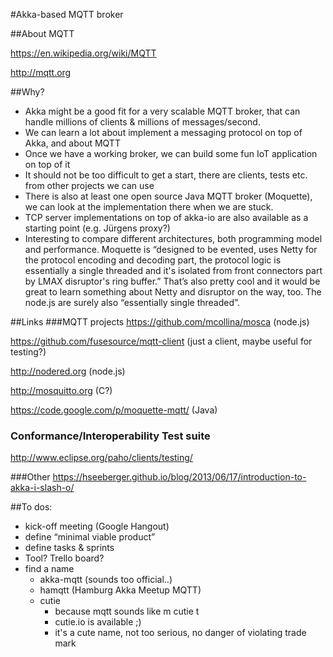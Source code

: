 #Akka-based MQTT broker


##About MQTT

https://en.wikipedia.org/wiki/MQTT

http://mqtt.org


##Why?
* Akka might be a good fit for a very scalable MQTT broker, that can handle millions of clients & millions of messages/second.
* We can learn a lot about implement a messaging protocol on top of Akka, and about MQTT
* Once we have a working broker, we can build some fun IoT application on top of it
* It should not be too difficult to get a start, there are clients, tests etc. from other projects we can use
* There is also at least one open source Java MQTT broker (Moquette), we can look at the implementation there when we are stuck.
* TCP server implementations on top of akka-io are also available as a starting point (e.g. Jürgens proxy?)
* Interesting to compare different architectures, both programming model and performance. Moquette is “designed to be evented, uses Netty for the protocol encoding and decoding part, the protocol logic is essentially a single threaded and it's isolated from front connectors part by LMAX disruptor's ring buffer.” That’s also pretty cool and it would be great to learn something about Netty and disruptor on the way, too. The node.js are surely also “essentially single threaded”.



##Links
###MQTT projects
https://github.com/mcollina/mosca (node.js)

https://github.com/fusesource/mqtt-client (just a client, maybe useful for testing?)

http://nodered.org (node.js)

http://mosquitto.org (C?)

https://code.google.com/p/moquette-mqtt/ (Java)

### Conformance/Interoperability Test suite

http://www.eclipse.org/paho/clients/testing/

###Other
https://hseeberger.github.io/blog/2013/06/17/introduction-to-akka-i-slash-o/


##To dos:
* kick-off meeting (Google Hangout)
* define “minimal viable product”
* define tasks & sprints
* Tool? Trello board?
* find a name
  * akka-mqtt (sounds too official..)
  * hamqtt (Hamburg Akka Meetup MQTT)
  * cutie
    * because mqtt sounds like m cutie t
    * cutie.io is available ;)
    * it's a cute name, not too serious, no danger of violating trade mark
   
